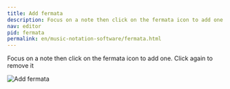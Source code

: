 ```yaml
---
title: Add fermata
description: Focus on a note then click on the fermata icon to add one. Click again to remove it
nav: editor
pid: fermata
permalink: en/music-notation-software/fermata.html
---
```


Focus on a note then click on the fermata icon to add one. Click again to remove it

![Add fermata](https://flat.io/img/help/editor_fermata_en.gif)